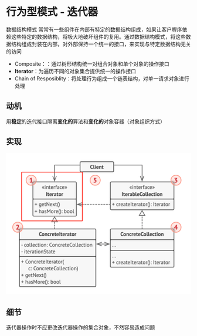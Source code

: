 # 行为型模式 - 迭代器
数据结构模式
常常有一些组件在内部有特定的数据结构组成，如果让客户程序依赖这些特定的数据结构，将极大地破坏组件的复用。通过数据结构模式，将这些数据结构组成封装在内部，对外部保持一个统一的接口，来实现与特定数据结构无关的访问
- Composite：：通过树形结构统一对组合对象和单个对象的操作接口
- **Iterator**：为遍历不同的对象集合提供统一的操作接口
- Chain of Resposiblity：将处理行为组成一个链表结构，对单一请求对象进行处理
## 动机
用**稳定**的迭代接口隔离**变化的**算法和**变化的**对象容器（对象组织方式）
## 实现
![UML](pics/33_Iterator_UML.png)
## 细节
迭代器操作时不应更改迭代器操作的集合对象，不然容易造成问题